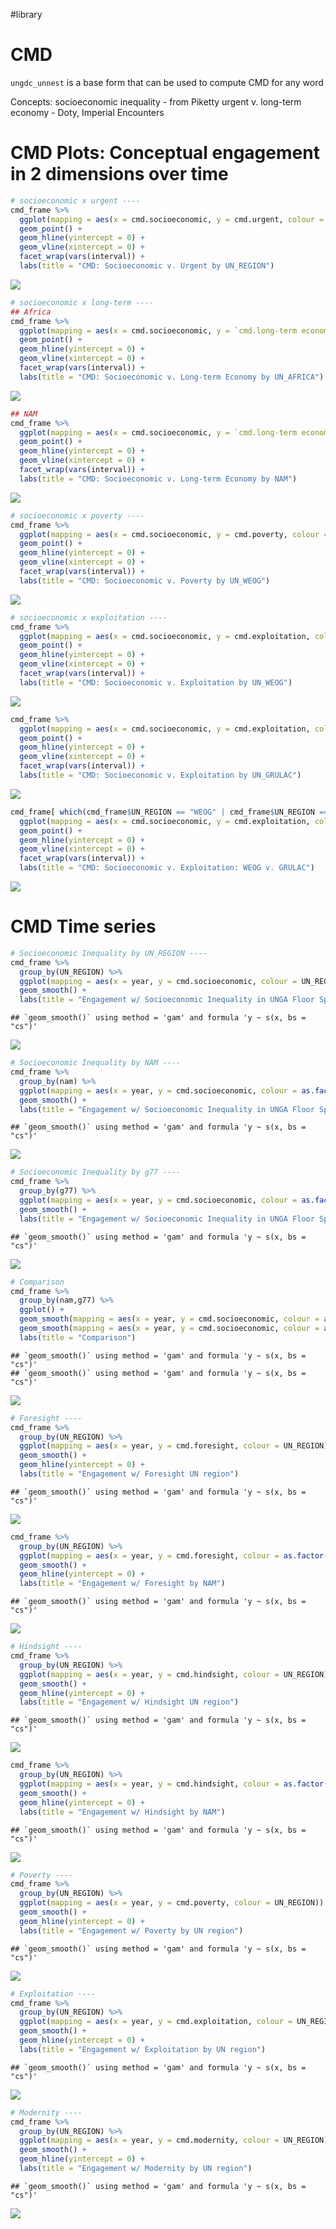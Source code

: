 \#library

CMD
===

`ungdc_unnest` is a base form that can be used to compute CMD for any
word

Concepts: socioeconomic inequality - from Piketty urgent v. long-term
economy - Doty, Imperial Encounters

CMD Plots: Conceptual engagement in 2 dimensions over time
==========================================================

``` r
# socioeconomic x urgent ----
cmd_frame %>%
  ggplot(mapping = aes(x = cmd.socioeconomic, y = cmd.urgent, colour = UN_REGION)) +
  geom_point() +
  geom_hline(yintercept = 0) +
  geom_vline(xintercept = 0) +
  facet_wrap(vars(interval)) +
  labs(title = "CMD: Socioeconomic v. Urgent by UN_REGION")
```

![](cmd2_files/figure-markdown_github/unnamed-chunk-2-1.png)

``` r
# socioeconomic x long-term ----
## Africa
cmd_frame %>%
  ggplot(mapping = aes(x = cmd.socioeconomic, y = `cmd.long-term economy`, colour = as.factor(UN_AFRICA))) +
  geom_point() +
  geom_hline(yintercept = 0) +
  geom_vline(xintercept = 0) +
  facet_wrap(vars(interval)) +
  labs(title = "CMD: Socioeconomic v. Long-term Economy by UN_AFRICA")
```

![](cmd2_files/figure-markdown_github/unnamed-chunk-2-2.png)

``` r
## NAM
cmd_frame %>%
  ggplot(mapping = aes(x = cmd.socioeconomic, y = `cmd.long-term economy`, colour = as.factor(nam))) +
  geom_point() +
  geom_hline(yintercept = 0) +
  geom_vline(xintercept = 0) +
  facet_wrap(vars(interval)) +
  labs(title = "CMD: Socioeconomic v. Long-term Economy by NAM")
```

![](cmd2_files/figure-markdown_github/unnamed-chunk-2-3.png)

``` r
# socioeconomic x poverty ----
cmd_frame %>%
  ggplot(mapping = aes(x = cmd.socioeconomic, y = cmd.poverty, colour = as.factor(UN_WEOG))) +
  geom_point() +
  geom_hline(yintercept = 0) +
  geom_vline(xintercept = 0) +
  facet_wrap(vars(interval)) +
  labs(title = "CMD: Socioeconomic v. Poverty by UN_WEOG")
```

![](cmd2_files/figure-markdown_github/unnamed-chunk-2-4.png)

``` r
# socioeconomic x exploitation ----
cmd_frame %>%
  ggplot(mapping = aes(x = cmd.socioeconomic, y = cmd.exploitation, colour = as.factor(UN_WEOG))) +
  geom_point() +
  geom_hline(yintercept = 0) +
  geom_vline(xintercept = 0) +
  facet_wrap(vars(interval)) +
  labs(title = "CMD: Socioeconomic v. Exploitation by UN_WEOG")
```

![](cmd2_files/figure-markdown_github/unnamed-chunk-2-5.png)

``` r
cmd_frame %>%
  ggplot(mapping = aes(x = cmd.socioeconomic, y = cmd.exploitation, colour = as.factor(UN_GRULAC))) +
  geom_point() +
  geom_hline(yintercept = 0) +
  geom_vline(xintercept = 0) +
  facet_wrap(vars(interval)) +
  labs(title = "CMD: Socioeconomic v. Exploitation by UN_GRULAC")
```

![](cmd2_files/figure-markdown_github/unnamed-chunk-2-6.png)

``` r
cmd_frame[ which(cmd_frame$UN_REGION == "WEOG" | cmd_frame$UN_REGION == "GRULAC"),] %>%
  ggplot(mapping = aes(x = cmd.socioeconomic, y = cmd.exploitation, colour = UN_REGION)) +
  geom_point() +
  geom_hline(yintercept = 0) +
  geom_vline(xintercept = 0) +
  facet_wrap(vars(interval)) +
  labs(title = "CMD: Socioeconomic v. Exploitation: WEOG v. GRULAC")
```

![](cmd2_files/figure-markdown_github/unnamed-chunk-2-7.png)

CMD Time series
===============

``` r
# Socioeconomic Inequality by UN_REGION ----
cmd_frame %>%
  group_by(UN_REGION) %>%
  ggplot(mapping = aes(x = year, y = cmd.socioeconomic, colour = UN_REGION)) +
  geom_smooth() + 
  labs(title = "Engagement w/ Socioeconomic Inequality in UNGA Floor Speeches by UN region")
```

    ## `geom_smooth()` using method = 'gam' and formula 'y ~ s(x, bs = "cs")'

![](cmd2_files/figure-markdown_github/unnamed-chunk-3-1.png)

``` r
# Socioeconomic Inequality by NAM ----
cmd_frame %>%
  group_by(nam) %>%
  ggplot(mapping = aes(x = year, y = cmd.socioeconomic, colour = as.factor(nam))) +
  geom_smooth() + 
  labs(title = "Engagement w/ Socioeconomic Inequality in UNGA Floor Speeches by NAM")
```

    ## `geom_smooth()` using method = 'gam' and formula 'y ~ s(x, bs = "cs")'

![](cmd2_files/figure-markdown_github/unnamed-chunk-3-2.png)

``` r
# Socioeconomic Inequality by g77 ----
cmd_frame %>%
  group_by(g77) %>%
  ggplot(mapping = aes(x = year, y = cmd.socioeconomic, colour = as.factor(g77))) +
  geom_smooth() + 
  labs(title = "Engagement w/ Socioeconomic Inequality in UNGA Floor Speeches by g77")
```

    ## `geom_smooth()` using method = 'gam' and formula 'y ~ s(x, bs = "cs")'

![](cmd2_files/figure-markdown_github/unnamed-chunk-3-3.png)

``` r
# Comparison
cmd_frame %>%
  group_by(nam,g77) %>%
  ggplot() +
  geom_smooth(mapping = aes(x = year, y = cmd.socioeconomic, colour = as.factor(g77))) + 
  geom_smooth(mapping = aes(x = year, y = cmd.socioeconomic, colour = as.factor(nam))) +
  labs(title = "Comparison")
```

    ## `geom_smooth()` using method = 'gam' and formula 'y ~ s(x, bs = "cs")'
    ## `geom_smooth()` using method = 'gam' and formula 'y ~ s(x, bs = "cs")'

![](cmd2_files/figure-markdown_github/unnamed-chunk-3-4.png)

``` r
# Foresight ----
cmd_frame %>%
  group_by(UN_REGION) %>%
  ggplot(mapping = aes(x = year, y = cmd.foresight, colour = UN_REGION)) +
  geom_smooth() + 
  geom_hline(yintercept = 0) +
  labs(title = "Engagement w/ Foresight UN region")
```

    ## `geom_smooth()` using method = 'gam' and formula 'y ~ s(x, bs = "cs")'

![](cmd2_files/figure-markdown_github/unnamed-chunk-3-5.png)

``` r
cmd_frame %>%
  group_by(UN_REGION) %>%
  ggplot(mapping = aes(x = year, y = cmd.foresight, colour = as.factor(nam))) +
  geom_smooth() + 
  geom_hline(yintercept = 0) +
  labs(title = "Engagement w/ Foresight by NAM")
```

    ## `geom_smooth()` using method = 'gam' and formula 'y ~ s(x, bs = "cs")'

![](cmd2_files/figure-markdown_github/unnamed-chunk-3-6.png)

``` r
# Hindsight ----
cmd_frame %>%
  group_by(UN_REGION) %>%
  ggplot(mapping = aes(x = year, y = cmd.hindsight, colour = UN_REGION)) +
  geom_smooth() + 
  geom_hline(yintercept = 0) +
  labs(title = "Engagement w/ Hindsight UN region")
```

    ## `geom_smooth()` using method = 'gam' and formula 'y ~ s(x, bs = "cs")'

![](cmd2_files/figure-markdown_github/unnamed-chunk-3-7.png)

``` r
cmd_frame %>%
  group_by(UN_REGION) %>%
  ggplot(mapping = aes(x = year, y = cmd.hindsight, colour = as.factor(nam))) +
  geom_smooth() + 
  geom_hline(yintercept = 0) +
  labs(title = "Engagement w/ Hindsight by NAM")
```

    ## `geom_smooth()` using method = 'gam' and formula 'y ~ s(x, bs = "cs")'

![](cmd2_files/figure-markdown_github/unnamed-chunk-3-8.png)

``` r
# Poverty ----
cmd_frame %>%
  group_by(UN_REGION) %>%
  ggplot(mapping = aes(x = year, y = cmd.poverty, colour = UN_REGION)) +
  geom_smooth() + 
  geom_hline(yintercept = 0) +
  labs(title = "Engagement w/ Poverty by UN region")
```

    ## `geom_smooth()` using method = 'gam' and formula 'y ~ s(x, bs = "cs")'

![](cmd2_files/figure-markdown_github/unnamed-chunk-3-9.png)

``` r
# Exploitation ----
cmd_frame %>%
  group_by(UN_REGION) %>%
  ggplot(mapping = aes(x = year, y = cmd.exploitation, colour = UN_REGION)) +
  geom_smooth() + 
  geom_hline(yintercept = 0) +
  labs(title = "Engagement w/ Exploitation by UN region")
```

    ## `geom_smooth()` using method = 'gam' and formula 'y ~ s(x, bs = "cs")'

![](cmd2_files/figure-markdown_github/unnamed-chunk-3-10.png)

``` r
# Modernity ----
cmd_frame %>%
  group_by(UN_REGION) %>%
  ggplot(mapping = aes(x = year, y = cmd.modernity, colour = UN_REGION)) +
  geom_smooth() + 
  geom_hline(yintercept = 0) +
  labs(title = "Engagement w/ Modernity by UN region")
```

    ## `geom_smooth()` using method = 'gam' and formula 'y ~ s(x, bs = "cs")'

![](cmd2_files/figure-markdown_github/unnamed-chunk-3-11.png)
